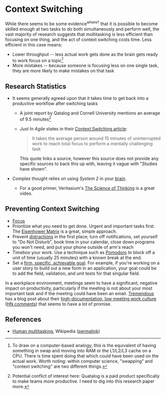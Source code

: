 # Context Switching

While there seems to be some evidence<sup>where?</sup> that it is possible to
become skilled enough at two tasks to do both simultaneously and perform well,
the vast majority of research suggests that multitasking is less efficient than
focusing on one thing, and the act of context switching costs time. Less
efficient in this case means:

- Lower throughput -- less actual work gets done as the brain gets ready to work
  focus on a topic[^1]
- More mistakes -- because someone is focusing less on one single task, they are
  more likely to make mistakes on that task

## Research Statistics

- It seems generally agreed upon that it takes time to get back into a
  productive workflow after switching tasks

  - A joint report by Qatalog and Cornell University mentions an average of 9.5
    minutes[^2]
  - _Just In Agile_ states in their
    [Context Switching article](https://justinagile.com/context-switching/):

    > It takes the average person around 15 minutes of uninterrupted work to
    > reach total focus to perform a mentally challenging task

    This quote links a source, however this source does not provide any specific
    sources to back this up with, leaving it vague with "Studies have shown".

- Complex thought relies on using _System 2_ in your [brain](health/brain.md).
  - For a good primer, Veritasium's
    [The Science of Thinking](https://www.youtube.com/watch?v=UBVV8pch1dM) is a
    great video.

## Preventing Context Switching

- [Focus](productivity/focus.md)
- Prioritize what you need to get done. Urgent and important tasks first. The
  [Eisenhower Matrix](productivity/eisenhower-matrix.md) is a great, simple
  approach.
- Prevent [distractions](/productivity/distraction.md) in the first place; turn
  off notifications, set yourself to "Do Not Disturb", book time in your
  calendar, close down programs you won't need, and put your phone outside of
  arm's reach
- Timebox your work. Use a technique such as
  [Pomodoro](productivity/pomodoro.md) to block off a unit of time (usually 25
  minutes) with a known break at the end.
- Set a [firm, specific, achievable goal](productivity/goals.md). For example,
  if you're working on a user story to build out a new form in an application,
  your goal could be to add the field, validation, and unit tests for that
  singular field.

In a workplace environment, meetings seem to have a significant, negative impact
on productivity, particularly if the meeting is not about your most important
task and if the meeting could have been an email.
[Tremendous](https://www.tremendous.com) has a blog post about their
[high-documentation, low meeting work culture](https://www.tremendous.com/blog/the-perks-of-a-high-documentation-low-meeting-work-culture/)
([HN comments](https://news.ycombinator.com/item?id=33707022)) that seems to
have a lot of promise.

## References

- [Human multitasking](https://en.wikipedia.org/wiki/Human_multitasking),
  Wikipedia
  ([permalink](https://en.wikipedia.org/w/index.php?title=Human_multitasking&oldid=1112363221))

[^1]:
    To draw on a computer-based analogy, this is the equivalent of having
    something in swap and moving into RAM or the L1/L2/L3 cache on a CPU. There
    is time spent doing that which could have been used on the actual work.
    Worth noting: within computer science, "swapping" and "context switching"
    are two different things.

[^2]:
    Potential conflict of interest here: Quatalog is a paid product specifically
    to make teams more productive. I need to dig into this research paper more.
